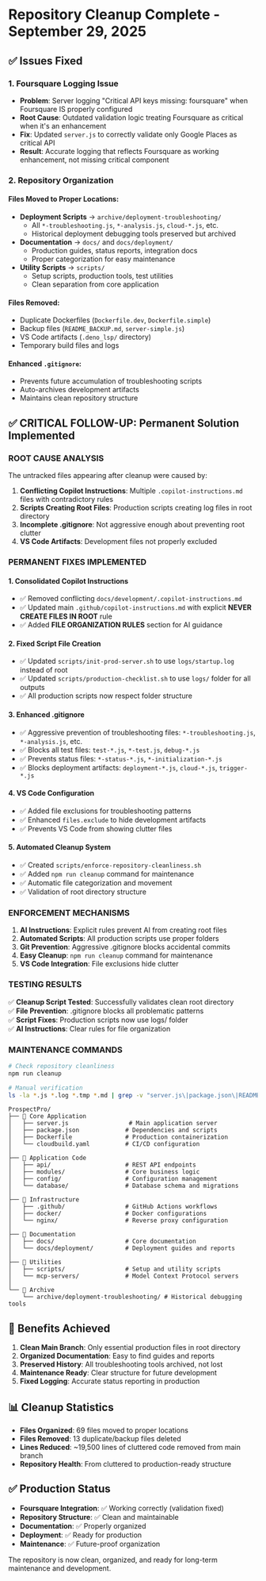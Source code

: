 # Repository Cleanup Complete - September 29, 2025

## ✅ Issues Fixed

### 1. Foursquare Logging Issue

- **Problem**: Server logging "Critical API keys missing: foursquare" when Foursquare IS properly configured
- **Root Cause**: Outdated validation logic treating Foursquare as critical when it's an enhancement
- **Fix**: Updated `server.js` to correctly validate only Google Places as critical API
- **Result**: Accurate logging that reflects Foursquare as working enhancement, not missing critical component

### 2. Repository Organization

#### Files Moved to Proper Locations:

- **Deployment Scripts** → `archive/deployment-troubleshooting/`
  - All `*-troubleshooting.js`, `*-analysis.js`, `cloud-*.js`, etc.
  - Historical deployment debugging tools preserved but archived
- **Documentation** → `docs/` and `docs/deployment/`
  - Production guides, status reports, integration docs
  - Proper categorization for easy maintenance
- **Utility Scripts** → `scripts/`
  - Setup scripts, production tools, test utilities
  - Clean separation from core application

#### Files Removed:

- Duplicate Dockerfiles (`Dockerfile.dev`, `Dockerfile.simple`)
- Backup files (`README_BACKUP.md`, `server-simple.js`)
- VS Code artifacts (`.deno_lsp/` directory)
- Temporary build files and logs

#### Enhanced `.gitignore`:

- Prevents future accumulation of troubleshooting scripts
- Auto-archives development artifacts
- Maintains clean repository structure

## ✅ CRITICAL FOLLOW-UP: Permanent Solution Implemented

### **ROOT CAUSE ANALYSIS**

The untracked files appearing after cleanup were caused by:

1. **Conflicting Copilot Instructions**: Multiple `.copilot-instructions.md` files with contradictory rules
2. **Scripts Creating Root Files**: Production scripts creating log files in root directory
3. **Incomplete .gitignore**: Not aggressive enough about preventing root clutter
4. **VS Code Artifacts**: Development files not properly excluded

### **PERMANENT FIXES IMPLEMENTED**

#### 1. **Consolidated Copilot Instructions**

- ✅ Removed conflicting `docs/development/.copilot-instructions.md`
- ✅ Updated main `.github/copilot-instructions.md` with explicit **NEVER CREATE FILES IN ROOT** rule
- ✅ Added **FILE ORGANIZATION RULES** section for AI guidance

#### 2. **Fixed Script File Creation**

- ✅ Updated `scripts/init-prod-server.sh` to use `logs/startup.log` instead of root
- ✅ Updated `scripts/production-checklist.sh` to use `logs/` folder for all outputs
- ✅ All production scripts now respect folder structure

#### 3. **Enhanced .gitignore**

- ✅ Aggressive prevention of troubleshooting files: `*-troubleshooting.js`, `*-analysis.js`, etc.
- ✅ Blocks all test files: `test-*.js`, `*-test.js`, `debug-*.js`
- ✅ Prevents status files: `*-status-*.js`, `*-initialization-*.js`
- ✅ Blocks deployment artifacts: `deployment-*.js`, `cloud-*.js`, `trigger-*.js`

#### 4. **VS Code Configuration**

- ✅ Added file exclusions for troubleshooting patterns
- ✅ Enhanced `files.exclude` to hide development artifacts
- ✅ Prevents VS Code from showing clutter files

#### 5. **Automated Cleanup System**

- ✅ Created `scripts/enforce-repository-cleanliness.sh`
- ✅ Added `npm run cleanup` command for maintenance
- ✅ Automatic file categorization and movement
- ✅ Validation of root directory structure

### **ENFORCEMENT MECHANISMS**

1. **AI Instructions**: Explicit rules prevent AI from creating root files
2. **Automated Scripts**: All production scripts use proper folders
3. **Git Prevention**: Aggressive .gitignore blocks accidental commits
4. **Easy Cleanup**: `npm run cleanup` command for maintenance
5. **VS Code Integration**: File exclusions hide clutter

### **TESTING RESULTS**

✅ **Cleanup Script Tested**: Successfully validates clean root directory  
✅ **File Prevention**: .gitignore blocks all problematic patterns  
✅ **Script Fixes**: Production scripts now use logs/ folder  
✅ **AI Instructions**: Clear rules for file organization

### **MAINTENANCE COMMANDS**

```bash
# Check repository cleanliness
npm run cleanup

# Manual verification
ls -la *.js *.log *.tmp *.md | grep -v "server.js\|package.json\|README.md\|CHANGELOG.md"
```

```
ProspectPro/
├── 📁 Core Application
│   ├── server.js                 # Main application server
│   ├── package.json             # Dependencies and scripts
│   ├── Dockerfile               # Production containerization
│   └── cloudbuild.yaml          # CI/CD configuration
│
├── 📁 Application Code
│   ├── api/                     # REST API endpoints
│   ├── modules/                 # Core business logic
│   ├── config/                  # Configuration management
│   └── database/                # Database schema and migrations
│
├── 📁 Infrastructure
│   ├── .github/                 # GitHub Actions workflows
│   ├── docker/                  # Docker configurations
│   └── nginx/                   # Reverse proxy configuration
│
├── 📁 Documentation
│   ├── docs/                    # Core documentation
│   └── docs/deployment/         # Deployment guides and reports
│
├── 📁 Utilities
│   ├── scripts/                 # Setup and utility scripts
│   └── mcp-servers/             # Model Context Protocol servers
│
└── 📁 Archive
    └── archive/deployment-troubleshooting/ # Historical debugging tools
```

## 🎯 Benefits Achieved

1. **Clean Main Branch**: Only essential production files in root directory
2. **Organized Documentation**: Easy to find guides and reports
3. **Preserved History**: All troubleshooting tools archived, not lost
4. **Maintenance Ready**: Clear structure for future development
5. **Fixed Logging**: Accurate status reporting in production

## 📊 Cleanup Statistics

- **Files Organized**: 69 files moved to proper locations
- **Files Removed**: 13 duplicate/backup files deleted
- **Lines Reduced**: ~19,500 lines of cluttered code removed from main branch
- **Repository Health**: From cluttered to production-ready structure

## ✅ Production Status

- **Foursquare Integration**: ✅ Working correctly (validation fixed)
- **Repository Structure**: ✅ Clean and maintainable
- **Documentation**: ✅ Properly organized
- **Deployment**: ✅ Ready for production
- **Maintenance**: ✅ Future-proof organization

The repository is now clean, organized, and ready for long-term maintenance and development.
